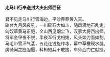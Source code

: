 #### 走马川行奉送封大夫出师西征

君不见走马川行雪海边，平沙莽莽黄入天。  
轮台九月风夜吼，一川碎石大如斗，随风满地石乱走。  
匈奴草黄马正肥，金山西见烟尘飞，汉家大将西出师。  
将军金甲夜不脱，半夜军行戈相拨，风头如刀面如割。  
马毛带雪汗气蒸，五花连钱旋作冰，幕中草檄砚水凝。  
虏骑闻之应胆慑，料知短兵不敢接，车师西门伫献捷。
